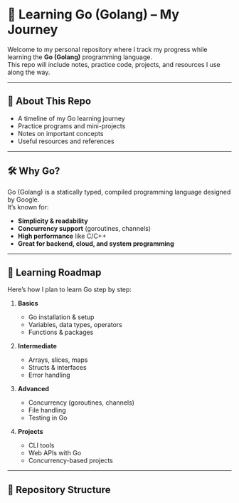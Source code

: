 # 🚀 Learning Go (Golang) – My Journey

Welcome to my personal repository where I track my progress while learning the **Go (Golang)** programming language.  
This repo will include notes, practice code, projects, and resources I use along the way.  

---

## 📌 About This Repo
- A timeline of my Go learning journey  
- Practice programs and mini-projects  
- Notes on important concepts  
- Useful resources and references  

---

## 🛠️ Why Go?
Go (Golang) is a statically typed, compiled programming language designed by Google.  
It’s known for:
- **Simplicity & readability**  
- **Concurrency support** (goroutines, channels)  
- **High performance** like C/C++  
- **Great for backend, cloud, and system programming**  

---

## 📅 Learning Roadmap
Here’s how I plan to learn Go step by step:

1. **Basics**
   - Go installation & setup  
   - Variables, data types, operators  
   - Functions & packages  

2. **Intermediate**
   - Arrays, slices, maps  
   - Structs & interfaces  
   - Error handling  

3. **Advanced**
   - Concurrency (goroutines, channels)  
   - File handling  
   - Testing in Go  

4. **Projects**
   - CLI tools  
   - Web APIs with Go  
   - Concurrency-based projects  

---

## 📂 Repository Structure
